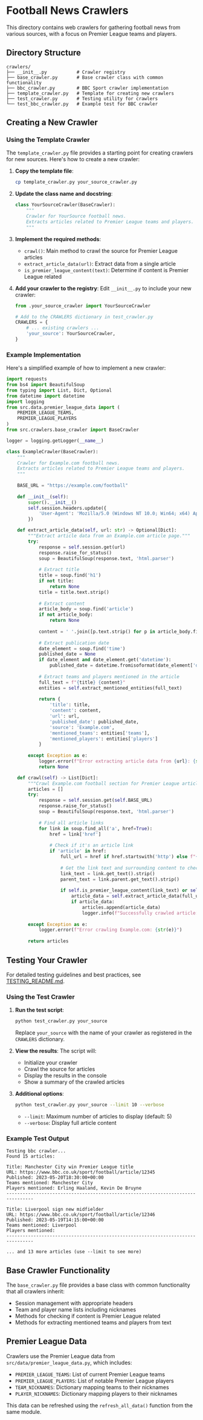 # Football News Crawlers

This directory contains web crawlers for gathering football news from various sources, with a focus on Premier League teams and players.

## Directory Structure

```
crawlers/
├── __init__.py           # Crawler registry
├── base_crawler.py       # Base crawler class with common functionality
├── bbc_crawler.py        # BBC Sport crawler implementation
├── template_crawler.py   # Template for creating new crawlers
├── test_crawler.py       # Testing utility for crawlers
└── test_bbc_crawler.py   # Example test for BBC crawler
```

## Creating a New Crawler

### Using the Template Crawler

The `template_crawler.py` file provides a starting point for creating crawlers for new sources. Here's how to create a new crawler:

1. **Copy the template file**:
   ```bash
   cp template_crawler.py your_source_crawler.py
   ```

2. **Update the class name and docstring**:
   ```python
   class YourSourceCrawler(BaseCrawler):
       """
       Crawler for YourSource football news.
       Extracts articles related to Premier League teams and players.
       """
   ```

3. **Implement the required methods**:
   - `crawl()`: Main method to crawl the source for Premier League articles
   - `extract_article_data(url)`: Extract data from a single article
   - `is_premier_league_content(text)`: Determine if content is Premier League related

4. **Add your crawler to the registry**:
   Edit `__init__.py` to include your new crawler:
   ```python
   from .your_source_crawler import YourSourceCrawler
   
   # Add to the CRAWLERS dictionary in test_crawler.py
   CRAWLERS = {
       # ... existing crawlers ...
       'your_source': YourSourceCrawler,
   }
   ```

### Example Implementation

Here's a simplified example of how to implement a new crawler:

```python
import requests
from bs4 import BeautifulSoup
from typing import List, Dict, Optional
from datetime import datetime
import logging
from src.data.premier_league_data import (
    PREMIER_LEAGUE_TEAMS,
    PREMIER_LEAGUE_PLAYERS
)
from src.crawlers.base_crawler import BaseCrawler

logger = logging.getLogger(__name__)

class ExampleCrawler(BaseCrawler):
    """
    Crawler for Example.com football news.
    Extracts articles related to Premier League teams and players.
    """
    
    BASE_URL = "https://example.com/football"
    
    def __init__(self):
        super().__init__()
        self.session.headers.update({
            'User-Agent': 'Mozilla/5.0 (Windows NT 10.0; Win64; x64) AppleWebKit/537.36 (KHTML, like Gecko) Chrome/91.0.4472.124 Safari/537.36'
        })

    def extract_article_data(self, url: str) -> Optional[Dict]:
        """Extract article data from an Example.com article page."""
        try:
            response = self.session.get(url)
            response.raise_for_status()
            soup = BeautifulSoup(response.text, 'html.parser')
            
            # Extract title
            title = soup.find('h1')
            if not title:
                return None
            title = title.text.strip()
            
            # Extract content
            article_body = soup.find('article')
            if not article_body:
                return None
                
            content = ' '.join([p.text.strip() for p in article_body.find_all('p')])
            
            # Extract publication date
            date_element = soup.find('time')
            published_date = None
            if date_element and date_element.get('datetime'):
                published_date = datetime.fromisoformat(date_element['datetime'].replace('Z', '+00:00'))
            
            # Extract teams and players mentioned in the article
            full_text = f"{title} {content}"
            entities = self.extract_mentioned_entities(full_text)
            
            return {
                'title': title,
                'content': content,
                'url': url,
                'published_date': published_date,
                'source': 'Example.com',
                'mentioned_teams': entities['teams'],
                'mentioned_players': entities['players']
            }
            
        except Exception as e:
            logger.error(f"Error extracting article data from {url}: {str(e)}")
            return None

    def crawl(self) -> List[Dict]:
        """Crawl Example.com football section for Premier League articles."""
        articles = []
        try:
            response = self.session.get(self.BASE_URL)
            response.raise_for_status()
            soup = BeautifulSoup(response.text, 'html.parser')
            
            # Find all article links
            for link in soup.find_all('a', href=True):
                href = link['href']
                
                # Check if it's an article link
                if 'article' in href:
                    full_url = href if href.startswith('http') else f"{self.BASE_URL}{href}"
                    
                    # Get the link text and surrounding content to check if it's Premier League related
                    link_text = link.get_text().strip()
                    parent_text = link.parent.get_text().strip()
                    
                    if self.is_premier_league_content(link_text) or self.is_premier_league_content(parent_text):
                        article_data = self.extract_article_data(full_url)
                        if article_data:
                            articles.append(article_data)
                            logger.info(f"Successfully crawled article: {article_data['title']}")
            
        except Exception as e:
            logger.error(f"Error crawling Example.com: {str(e)}")
        
        return articles
```

## Testing Your Crawler

For detailed testing guidelines and best practices, see [TESTING_README.md](TESTING_README.md).

### Using the Test Crawler

1. **Run the test script**:
   ```bash
   python test_crawler.py your_source
   ```
   Replace `your_source` with the name of your crawler as registered in the `CRAWLERS` dictionary.

2. **View the results**:
   The script will:
   - Initialize your crawler
   - Crawl the source for articles
   - Display the results in the console
   - Show a summary of the crawled articles

3. **Additional options**:
   ```bash
   python test_crawler.py your_source --limit 10 --verbose
   ```
   - `--limit`: Maximum number of articles to display (default: 5)
   - `--verbose`: Display full article content

### Example Test Output

```
Testing bbc crawler...
Found 15 articles:

Title: Manchester City win Premier League title
URL: https://www.bbc.co.uk/sport/football/article/12345
Published: 2023-05-20T18:30:00+00:00
Teams mentioned: Manchester City
Players mentioned: Erling Haaland, Kevin De Bruyne
--------------------------------------------------------------------------------

Title: Liverpool sign new midfielder
URL: https://www.bbc.co.uk/sport/football/article/12346
Published: 2023-05-19T14:15:00+00:00
Teams mentioned: Liverpool
Players mentioned: 
--------------------------------------------------------------------------------

... and 13 more articles (use --limit to see more)
```

## Base Crawler Functionality

The `base_crawler.py` file provides a base class with common functionality that all crawlers inherit:

- Session management with appropriate headers
- Team and player name lists including nicknames
- Methods for checking if content is Premier League related
- Methods for extracting mentioned teams and players from text

## Premier League Data

Crawlers use the Premier League data from `src/data/premier_league_data.py`, which includes:

- `PREMIER_LEAGUE_TEAMS`: List of current Premier League teams
- `PREMIER_LEAGUE_PLAYERS`: List of notable Premier League players
- `TEAM_NICKNAMES`: Dictionary mapping teams to their nicknames
- `PLAYER_NICKNAMES`: Dictionary mapping players to their nicknames

This data can be refreshed using the `refresh_all_data()` function from the same module. 